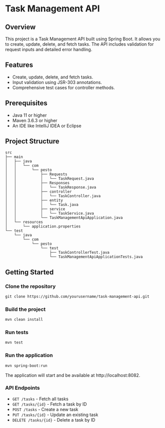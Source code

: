 # Task Management API

## Overview

This project is a Task Management API built using Spring Boot. It allows you to create, update, delete, and fetch tasks. The API includes validation for request inputs and detailed error handling.

## Features

- Create, update, delete, and fetch tasks.
- Input validation using JSR-303 annotations.
- Comprehensive test cases for controller methods.

## Prerequisites

- Java 11 or higher
- Maven 3.6.3 or higher
- An IDE like IntelliJ IDEA or Eclipse

## Project Structure

```plaintext
src
├── main
│   ├── java
│   │   └── com
│   │       └── pesto
│   │           ├── Requests
│   │           │   └── TaskRequest.java
│   │           ├── Responses
│   │           │   └── TaskResponse.java
│   │           ├── controller
│   │           │   └── TaskController.java
│   │           ├── entity
│   │           │   └── Task.java
│   │           ├── service
│   │           │   └── TaskService.java
│   │           └── TaskManagementApiApplication.java
│   └── resources
│       └── application.properties
└── test
    └── java
        └── com
            └── pesto
                └── test
                    ├── TaskControllerTest.java
                    └── TaskManagementApiApplicationTests.java

```
## Getting Started
### Clone the repository
```dtd
git clone https://github.com/yourusername/task-management-api.git

```

### Build the project
```dtd
mvn clean install

```

### Run tests
```dtd
mvn test

```

### Run the application
```dtd
mvn spring-boot:run

```
The application will start and be available at http://localhost:8082.

### API Endpoints

- `GET /tasks` - Fetch all tasks
- `GET /tasks/{id}` - Fetch a task by ID
- `POST /tasks` - Create a new task
- `PUT /tasks/{id}` - Update an existing task
- `DELETE /tasks/{id}` - Delete a task by ID
